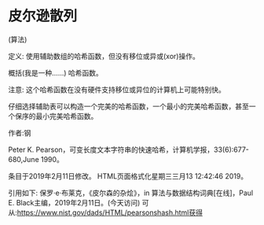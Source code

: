 # 皮尔逊散列


(算法)



定义:
使用辅助数组的哈希函数，但没有移位或异或(xor)操作。



概括(我是一种……)
哈希函数。



注意:
这个哈希函数在没有硬件支持移位或异位的计算机上可能特别快。

仔细选择辅助表可以构造一个完美的哈希函数，一个最小的完美哈希函数，甚至一个保序的最小完美哈希函数。


作者:钢


Peter K. Pearson，可变长度文本字符串的快速哈希，计算机学报，33(6):677-680,June 1990。








条目于2019年2月11日修改。
HTML页面格式化星期三三月13 12:42:46 2019。



引用如下:
保罗·e·布莱克，《皮尔森的杂烩》，in
算法与数据结构词典[在线]，Paul E. Black主编，2019年2月11日。(今天访问)
可从:https://www.nist.gov/dads/HTML/pearsonshash.html获得